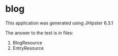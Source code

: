 # blog

This application was generated using JHipster 6.3.1

The answer to the test is in files: 

1. BlogResource
2. EntryResource
